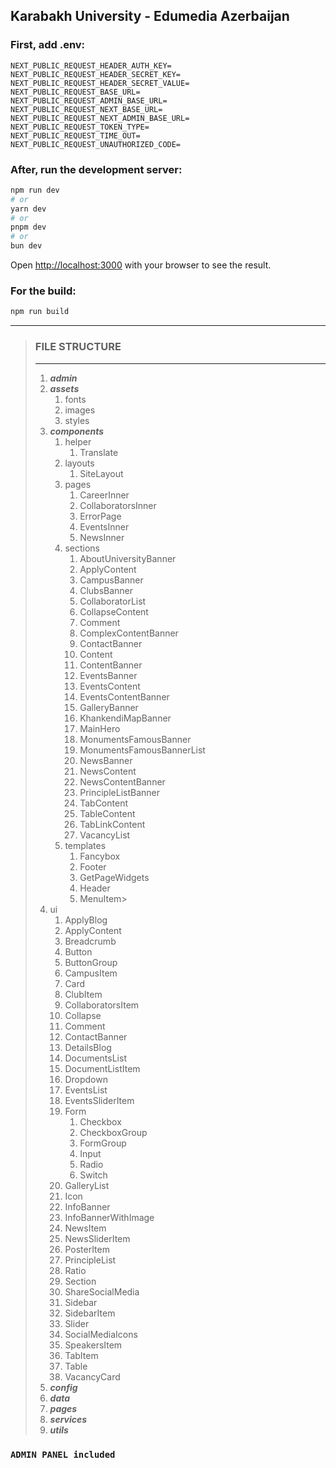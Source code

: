 ## Karabakh University - Edumedia Azerbaijan


### First, add .env:

```text
NEXT_PUBLIC_REQUEST_HEADER_AUTH_KEY=
NEXT_PUBLIC_REQUEST_HEADER_SECRET_KEY=
NEXT_PUBLIC_REQUEST_HEADER_SECRET_VALUE=
NEXT_PUBLIC_REQUEST_BASE_URL=
NEXT_PUBLIC_REQUEST_ADMIN_BASE_URL=
NEXT_PUBLIC_REQUEST_NEXT_BASE_URL=
NEXT_PUBLIC_REQUEST_NEXT_ADMIN_BASE_URL=
NEXT_PUBLIC_REQUEST_TOKEN_TYPE=
NEXT_PUBLIC_REQUEST_TIME_OUT=
NEXT_PUBLIC_REQUEST_UNAUTHORIZED_CODE=
```


### After, run the development server:

```bash
npm run dev
# or
yarn dev
# or
pnpm dev
# or
bun dev
```

Open [http://localhost:3000](http://localhost:3000) with your browser to see the result.

### For the build:

```bash
npm run build
```

---

> ### FILE STRUCTURE
> 
> ---
> 
> 1. ***admin***
> 2. ***assets***
>    1. fonts
>    2. images
>    3. styles
> 3. ***components***
>    1. helper
>       1. Translate
>    2. layouts
>       1. SiteLayout
>    3. pages
>       1. CareerInner
>       2. CollaboratorsInner
>       3. ErrorPage
>       4. EventsInner
>       5. NewsInner
>    4. sections
>       1. AboutUniversityBanner
>       2. ApplyContent
>       3. CampusBanner
>       4. ClubsBanner
>       5. CollaboratorList
>       6. CollapseContent
>       7. Comment
>       8. ComplexContentBanner
>       9. ContactBanner
>       10. Content
>       11. ContentBanner
>       12. EventsBanner
>       13. EventsContent
>       14. EventsContentBanner
>       15. GalleryBanner
>       16. KhankendiMapBanner
>       17. MainHero
>       18. MonumentsFamousBanner
>       19. MonumentsFamousBannerList
>       20. NewsBanner
>       21. NewsContent
>       22. NewsContentBanner
>       23. PrincipleListBanner
>       24. TabContent
>       25. TableContent
>       26. TabLinkContent
>       27. VacancyList
>    5. templates
>       1. Fancybox
>       2. Footer
>       3. GetPageWidgets
>       4. Header
>       5. MenuItem> 
>   6. ui
>       1. ApplyBlog
>       2. ApplyContent
>       3. Breadcrumb
>       4. Button
>       5. ButtonGroup
>       6. CampusItem
>       7. Card
>       8. ClubItem
>       9. CollaboratorsItem
>       10. Collapse
>       11. Comment
>       12. ContactBanner
>       13. DetailsBlog
>       14. DocumentsList
>       15. DocumentListItem
>       16. Dropdown
>       17. EventsList
>       18. EventsSliderItem
>       19. Form
>           1. Checkbox
>           2. CheckboxGroup
>           3. FormGroup
>           4. Input
>           5. Radio
>           6. Switch
>       20. GalleryList
>       21. Icon
>       22. InfoBanner
>       23. InfoBannerWithImage
>       24. NewsItem
>       25. NewsSliderItem
>       26. PosterItem
>       27. PrincipleList
>       28. Ratio
>       29. Section
>       30. ShareSocialMedia
>       31. Sidebar
>       32. SidebarItem
>       33. Slider
>       34. SocialMediaIcons
>       35. SpeakersItem
>       36. TabItem
>       37. Table
>       38. VacancyCard
> 4. ***config***
> 5. ***data***
> 6. ***pages***
> 7. ***services***
> 8. ***utils***


### `ADMIN PANEL included`